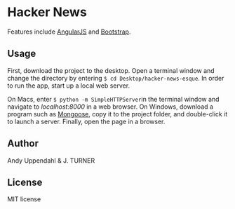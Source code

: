 Hacker News
============



Features include [AngularJS](https://angularjs.org/)
and [Bootstrap](http://http://getbootstrap.com/).


Usage
-----

First, download the project to the desktop. Open a terminal window
and change the directory by entering `$ cd Desktop/hacker-news-esque`.
In order to run the app, start up a local web server.

On Macs, enter `$ python -m SimpleHTTPServer`in the terminal
window and navigate to *localhost:8000* in a web browser. On Windows,
download a program such as [Mongoose](http://cesanta.com/mongoose.shtml), copy it to the project
folder, and double-click it to launch a server. Finally, open the page
in a browser.


Author
-----

Andy Uppendahl & J. TURNER


License
-------

MIT license

